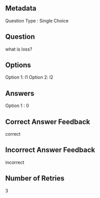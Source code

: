 ## Metadata
Question Type : Single Choice

## Question
what is loss?

## Options
Option 1: l1
Option 2: l2

## Answers
Option 1 : 0

## Correct Answer Feedback
correct 

## Incorrect Answer Feedback
incorrect

## Number of Retries
3

